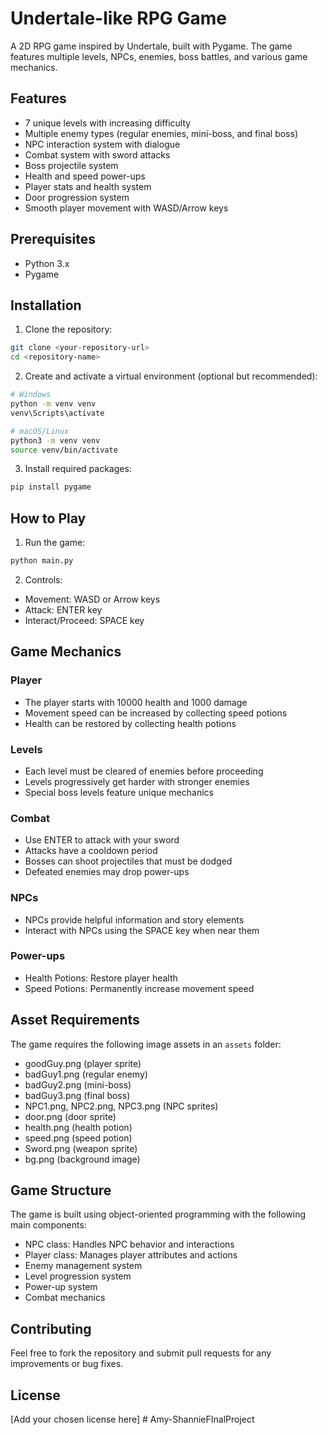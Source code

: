 # Undertale-like RPG Game

A 2D RPG game inspired by Undertale, built with Pygame. The game features multiple levels, NPCs, enemies, boss battles, and various game mechanics.

## Features

- 7 unique levels with increasing difficulty
- Multiple enemy types (regular enemies, mini-boss, and final boss)
- NPC interaction system with dialogue
- Combat system with sword attacks
- Boss projectile system
- Health and speed power-ups
- Player stats and health system
- Door progression system
- Smooth player movement with WASD/Arrow keys

## Prerequisites

- Python 3.x
- Pygame

## Installation

1. Clone the repository:
```bash
git clone <your-repository-url>
cd <repository-name>
```

2. Create and activate a virtual environment (optional but recommended):
```bash
# Windows
python -m venv venv
venv\Scripts\activate

# macOS/Linux
python3 -m venv venv
source venv/bin/activate
```

3. Install required packages:
```bash
pip install pygame
```

## How to Play

1. Run the game:
```bash
python main.py
```

2. Controls:
- Movement: WASD or Arrow keys
- Attack: ENTER key
- Interact/Proceed: SPACE key

## Game Mechanics

### Player
- The player starts with 10000 health and 1000 damage
- Movement speed can be increased by collecting speed potions
- Health can be restored by collecting health potions

### Levels
- Each level must be cleared of enemies before proceeding
- Levels progressively get harder with stronger enemies
- Special boss levels feature unique mechanics

### Combat
- Use ENTER to attack with your sword
- Attacks have a cooldown period
- Bosses can shoot projectiles that must be dodged
- Defeated enemies may drop power-ups

### NPCs
- NPCs provide helpful information and story elements
- Interact with NPCs using the SPACE key when near them

### Power-ups
- Health Potions: Restore player health
- Speed Potions: Permanently increase movement speed

## Asset Requirements

The game requires the following image assets in an `assets` folder:
- goodGuy.png (player sprite)
- badGuy1.png (regular enemy)
- badGuy2.png (mini-boss)
- badGuy3.png (final boss)
- NPC1.png, NPC2.png, NPC3.png (NPC sprites)
- door.png (door sprite)
- health.png (health potion)
- speed.png (speed potion)
- Sword.png (weapon sprite)
- bg.png (background image)

## Game Structure

The game is built using object-oriented programming with the following main components:
- NPC class: Handles NPC behavior and interactions
- Player class: Manages player attributes and actions
- Enemy management system
- Level progression system
- Power-up system
- Combat mechanics

## Contributing

Feel free to fork the repository and submit pull requests for any improvements or bug fixes.

## License

[Add your chosen license here] # Amy-ShannieFInalProject
